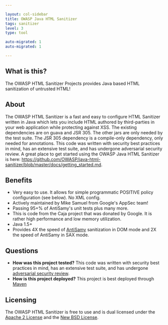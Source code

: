 ```yaml
---

layout: col-sidebar
title: OWASP Java HTML Sanitizer
tags: sanitizer
level: 3
type: tool

auto-migrated: 1
auto-migrated: 1

---
```


## What is this?
The OWASP HTML Sanitizer Projects provides Java based HTML sanitization of untrusted HTML!

## About 
The OWASP HTML Sanitizer is a fast and easy to configure HTML Sanitizer written in Java which lets you include HTML authored by third-parties in your web application while protecting against XSS. The existing dependencies are on guava and JSR 305. The other jars are only needed by the test suite. The JSR 305 dependency is a compile-only dependency, only needed for annotations. This code was written with security best practices in mind, has an extensive test suite, and has undergone adversarial security review. A great place to get started using the OWASP Java HTML Sanitizer is here: <a href="https://github.com/OWASP/java-html-sanitizer/blob/master/docs/getting_started.md">https://github.com/OWASP/java-html-sanitizer/blob/master/docs/getting_started.md</a>.

## Benefits
- Very easy to use. It allows for simple programmatic POSITIVE policy configuration (see below). No XML config.
- Actively maintained by Mike Samuel from Google's AppSec team!
- Passing 95+% of AntiSamy's unit tests plus many more.
- This is code from the Caja project that was donated by Google. It is rather high performance and low memory utilization.
- Java 1.5+
- Provides 4X the speed of <a href="https://www.owasp.org/index.php/Category:OWASP_AntiSamy_Project">AntiSamy</a> sanitization in DOM mode and 2X the speed of AntiSamy in SAX mode.


## Questions
- <b>How was this project tested?</b>  This code was written with security best practices in mind, has an extensive test suite, and has undergone [adversarial security review](https://github.com/OWASP/java-html-sanitizer/blob/master/docs/attack_review_ground_rules.md).
- <b>How is this project deployed?</b> This project is best deployed through [Maven](https://github.com/OWASP/java-html-sanitizer/blob/master/docs/getting_started.md)


## Licensing
The OWASP HTML Sanitizer is free to use and is dual licensed under the <a href="http://www.apache.org/licenses/LICENSE-2.0">Apache 2 License</a> and the <a href="http://opensource.org/licenses/BSD-3-Clause">New BSD License</a>.



<!-- Standard Chapter Page Template
This is an example of a Project or Chapter page.
Please change these items to indicate the actual information you wish to present. In addition to this information, the 'front-matter' above the text should be modified to reflect your actual information.  An explanation of each of the front-matter items is below:

{front matter for this file}

```
- layout: This is the layout used by project and chapter pages.  You should leave this value as col-sidebar
- title: This is the title of your project or chapter page, usually the name.  For example, OWASP Zed Attack Proxy or OWASP Baltimore
- tags: This is a space-delimited list of tags you associate with your project or chapter.  If you are using tabs, at least one of these tags should be unique in order to be used in the tabs files (an example tab is included in this repo) 
- region: This is the region you are in according to our data
```

{copy for this file (index.md)}
Replace the text above the commented area with your information in the format below:
```
## Welcome
Include some information here about your chapter

## Participation
The Open Web Application Security Project (OWASP) is a nonprofit foundation that works to improve the security of software. All of our projects ,tools, documents, forums, and chapters are free and open to anyone interested in improving application security. 

Chapters are led by local leaders in accordance with the [Chapter Leader Handbook](/www-policy/rules-of-procedure/chapter-handbook). Financial contributions should only be made online using the authorized online donation button. To be a SPEAKER at ANY OWASP Chapter in the world simply review the [speaker agreement](/www-policy/speaker-agreement) and then contact the local chapter leader with details of what OWASP Project, independent research, or related software security topic you would like to present.

Everyone is welcome and encouraged to participate in our [Projects](/projects), [Local Chapters](/chapters), [Events](/events), [Online Groups](https://groups.google.com/a/owasp.com/){:target='_blank'}, and [Community Slack Channel](https://owasp.slack.com/){:target='_blank'}. We especially encourage diversity in all our initiatives. OWASP is a fantastic place to learn about application security, to network, and even to build your reputation as an expert. We also encourage you to be [become a member](/membership) or consider a [donation](/donate) to support our ongoing work.

## Local News
- Meeting Location
- Everyone is welcome to join us at our chapter meetings.

```
{info.md}

This separate file is where you should place links to your Google Group and Meetup page. It will be automatically rendered in the column sidebar.

{leaders.md}

Another separate file that should simply include each leaders name with mailto link as a list. It will also be automatically rendered in the column sidebar.

-->
